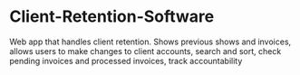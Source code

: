 # Client-Retention-Software
Web app that handles client retention. Shows previous shows and invoices, allows users to make changes to client accounts, search and sort, check pending invoices and processed invoices, track accountability
